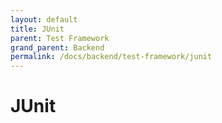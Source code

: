 ```yaml
---
layout: default
title: JUnit
parent: Test Framework
grand_parent: Backend
permalink: /docs/backend/test-framework/junit
---
```


# JUnit